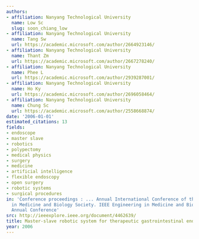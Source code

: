 ```yaml
---
authors:
- affiliation: Nanyang Technological University
  name: Low Sc
  slug: soon_chiang_low
- affiliation: Nanyang Technological University
  name: Tang Sw
  url: https://academic.microsoft.com/author/2664923146/
- affiliation: Nanyang Technological University
  name: Thant Zm
  url: https://academic.microsoft.com/author/2667278240/
- affiliation: Nanyang Technological University
  name: Phee L
  url: https://academic.microsoft.com/author/2939287001/
- affiliation: Nanyang Technological University
  name: Ho Ky
  url: https://academic.microsoft.com/author/2696058464/
- affiliation: Nanyang Technological University
  name: Chung Sc
  url: https://academic.microsoft.com/author/2558668874/
date: '2006-01-01'
estimated_citations: 13
fields:
- endoscope
- master slave
- robotics
- polypectomy
- medical physics
- surgery
- medicine
- artificial intelligence
- flexible endoscopy
- open surgery
- robotic systems
- surgical procedures
in: 'Conference proceedings : ... Annual International Conference of the IEEE Engineering
  in Medicine and Biology Society. IEEE Engineering in Medicine and Biology Society.
  Annual Conference'
src: http://ieeexplore.ieee.org/document/4462639/
title: Master-slave robotic system for therapeutic gastrointestinal endoscopic procedures.
year: 2006
---
```


